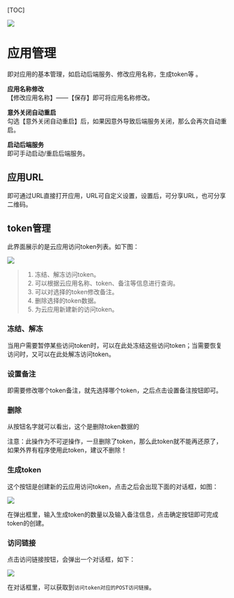 [TOC]

![](http://docfiles.baibaoyun.com/FqeWNyA6MGa_supE5BtFYTNHfoAu)

# 应用管理
即对应用的基本管理，如启动后端服务、修改应用名称，生成token等 。

**应用名称修改**<br>
【修改应用名称】——【保存】即可将应用名称修改。

**意外关闭自动重启**<br>
勾选【意外关闭自动重启】后，如果因意外导致后端服务关闭，那么会再次自动重启。

**启动后端服务**<br>
即可手动启动/重启后端服务。

## 应用URL
即可通过URL直接打开应用，URL可自定义设置，设置后，可分享URL，也可分享二维码。
## token管理

此界面展示的是云应用访问token列表。如下图：

![](http://docfiles.baibaoyun.com/Fh2mT2woltOqFv2Z3sVkvJszo4bx)
>1. 冻结、解冻访问token。
>2. 可以根据云应用名称、token、备注等信息进行查询。
>3. 可以对选择的token修改备注。
>4. 删除选择的token数据。
>5. 为云应用新建新的访问token。

### 冻结、解冻
当用户需要暂停某些访问token时，可以在此处冻结这些访问token；当需要恢复访问时，又可以在此处解冻访问token。

### 设置备注
即需要修改哪个token备注，就先选择哪个token，之后点击设置备注按钮即可。


### 删除
从按钮名字就可以看出，这个是删除token数据的

注意：此操作为不可逆操作，一旦删除了token，那么此token就不能再还原了，如果外界有程序使用此token，建议不删除！

### 生成token
这个按钮是创建新的云应用访问token，点击之后会出现下面的对话框，如图：

![](http://docfiles.baibaoyun.com/Fv2d0sv47_CDqtC4giv8lysibaVx)

在弹出框里，输入生成token的数量以及输入备注信息，点击确定按钮即可完成token的创建。


### 访问链接
点击访问链接按钮，会弹出一个对话框，如下：

![](http://docfiles.baibaoyun.com/FltV1bpDUUt_bnGmir9dQUxtEcJ4)

在对话框里，可以获取到`访问token对应的POST访问链接`。

